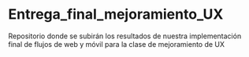 # Entrega_final_mejoramiento_UX
Repositorio donde se subirán los resultados de nuestra implementación final de flujos de web y móvil para la clase de mejoramiento de UX
